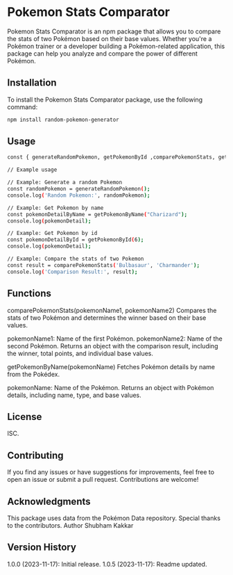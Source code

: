 # Pokemon Stats Comparator

Pokemon Stats Comparator is an npm package that allows you to compare the stats of two Pokémon based on their base values. Whether you're a Pokémon trainer or a developer building a Pokémon-related application, this package can help you analyze and compare the power of different Pokémon.

## Installation

To install the Pokemon Stats Comparator package, use the following command:

```bash
npm install random-pokemon-generator
```

## Usage
```bash
const { generateRandomPokemon, getPokemonById ,comparePokemonStats, getPokemonByName } = require('random-pokemon-generator');

// Example usage

// Example: Generate a random Pokemon
const randomPokemon = generateRandomPokemon();
console.log('Random Pokemon:', randomPokemon);

// Example: Get Pokemon by name
const pokemonDetailByName = getPokemonByName("Charizard");
console.log(pokemonDetail);

// Example: Get Pokemon by id
const pokemonDetailById = getPokemonById(6);
console.log(pokemonDetail);

// Example: Compare the stats of two Pokemon
const result = comparePokemonStats('Bulbasaur', 'Charmander');
console.log('Comparison Result:', result);
```
## Functions
comparePokemonStats(pokemonName1, pokemonName2)
Compares the stats of two Pokémon and determines the winner based on their base values.

pokemonName1: Name of the first Pokémon.
pokemonName2: Name of the second Pokémon.
Returns an object with the comparison result, including the winner, total points, and individual base values.

getPokemonByName(pokemonName)
Fetches Pokémon details by name from the Pokédex.

pokemonName: Name of the Pokémon.
Returns an object with Pokémon details, including name, type, and base values.

## License
ISC.

## Contributing
If you find any issues or have suggestions for improvements, feel free to open an issue or submit a pull request. Contributions are welcome!

## Acknowledgments
This package uses data from the Pokémon Data repository. Special thanks to the contributors.
Author
Shubham Kakkar

## Version History
1.0.0 (2023-11-17): Initial release.
1.0.5 (2023-11-17): Readme updated.
